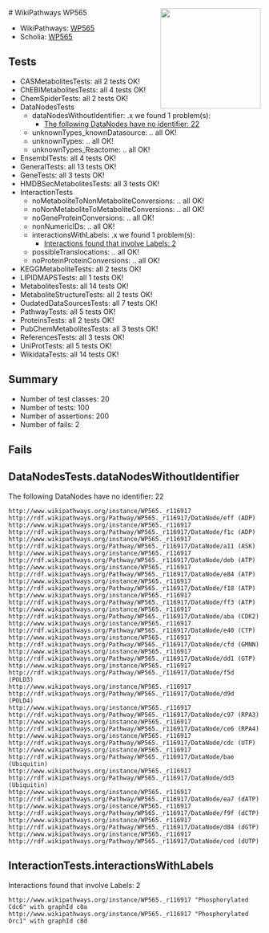 <img style="float: right; width: 200px" src="https://upload.wikimedia.org/wikipedia/commons/thumb/8/83/Wplogo_with_text_500.png/640px-Wplogo_with_text_500.png" />
# WikiPathways WP565

* WikiPathways: [WP565](https://identifiers.org/wikipathways:WP565)
* Scholia: [WP565](https://scholia.toolforge.org/wikipathways/WP565)
## Tests
* CASMetabolitesTests: all 2 tests OK!
* ChEBIMetabolitesTests: all 4 tests OK!
* ChemSpiderTests: all 2 tests OK!
* DataNodesTests
    * dataNodesWithoutIdentifier: .x we found 1 problem(s):
        * [The following DataNodes have no identifier: 22](#8792c4b1)
    * unknownTypes_knownDatasource: .. all OK!
    * unknownTypes: .. all OK!
    * unknownTypes_Reactome: .. all OK!
* EnsemblTests: all 4 tests OK!
* GeneralTests: all 13 tests OK!
* GeneTests: all 3 tests OK!
* HMDBSecMetabolitesTests: all 3 tests OK!
* InteractionTests
    * noMetaboliteToNonMetaboliteConversions: .. all OK!
    * noNonMetaboliteToMetaboliteConversions: .. all OK!
    * noGeneProteinConversions: .. all OK!
    * nonNumericIDs: .. all OK!
    * interactionsWithLabels: .x we found 1 problem(s):
        * [Interactions found that involve Labels: 2](#630d2679)
    * possibleTranslocations: .. all OK!
    * noProteinProteinConversions: .. all OK!
* KEGGMetaboliteTests: all 2 tests OK!
* LIPIDMAPSTests: all 1 tests OK!
* MetabolitesTests: all 14 tests OK!
* MetaboliteStructureTests: all 2 tests OK!
* OudatedDataSourcesTests: all 7 tests OK!
* PathwayTests: all 5 tests OK!
* ProteinsTests: all 2 tests OK!
* PubChemMetabolitesTests: all 3 tests OK!
* ReferencesTests: all 3 tests OK!
* UniProtTests: all 5 tests OK!
* WikidataTests: all 14 tests OK!


## Summary

* Number of test classes: 20
* Number of tests: 100
* Number of assertions: 200
* Number of fails: 2

## Fails

<a name="8792c4b1" />

## DataNodesTests.dataNodesWithoutIdentifier

The following DataNodes have no identifier: 22
```
http://www.wikipathways.org/instance/WP565._r116917 http://rdf.wikipathways.org/Pathway/WP565._r116917/DataNode/eff (ADP)
http://www.wikipathways.org/instance/WP565._r116917 http://rdf.wikipathways.org/Pathway/WP565._r116917/DataNode/f1c (ADP)
http://www.wikipathways.org/instance/WP565._r116917 http://rdf.wikipathways.org/Pathway/WP565._r116917/DataNode/a11 (ASK)
http://www.wikipathways.org/instance/WP565._r116917 http://rdf.wikipathways.org/Pathway/WP565._r116917/DataNode/deb (ATP)
http://www.wikipathways.org/instance/WP565._r116917 http://rdf.wikipathways.org/Pathway/WP565._r116917/DataNode/e84 (ATP)
http://www.wikipathways.org/instance/WP565._r116917 http://rdf.wikipathways.org/Pathway/WP565._r116917/DataNode/f18 (ATP)
http://www.wikipathways.org/instance/WP565._r116917 http://rdf.wikipathways.org/Pathway/WP565._r116917/DataNode/ff3 (ATP)
http://www.wikipathways.org/instance/WP565._r116917 http://rdf.wikipathways.org/Pathway/WP565._r116917/DataNode/aba (CDK2)
http://www.wikipathways.org/instance/WP565._r116917 http://rdf.wikipathways.org/Pathway/WP565._r116917/DataNode/e40 (CTP)
http://www.wikipathways.org/instance/WP565._r116917 http://rdf.wikipathways.org/Pathway/WP565._r116917/DataNode/cfd (GMNN)
http://www.wikipathways.org/instance/WP565._r116917 http://rdf.wikipathways.org/Pathway/WP565._r116917/DataNode/dd1 (GTP)
http://www.wikipathways.org/instance/WP565._r116917 http://rdf.wikipathways.org/Pathway/WP565._r116917/DataNode/f5d (POLD3)
http://www.wikipathways.org/instance/WP565._r116917 http://rdf.wikipathways.org/Pathway/WP565._r116917/DataNode/d9d (POLD4)
http://www.wikipathways.org/instance/WP565._r116917 http://rdf.wikipathways.org/Pathway/WP565._r116917/DataNode/c97 (RPA3)
http://www.wikipathways.org/instance/WP565._r116917 http://rdf.wikipathways.org/Pathway/WP565._r116917/DataNode/ce6 (RPA4)
http://www.wikipathways.org/instance/WP565._r116917 http://rdf.wikipathways.org/Pathway/WP565._r116917/DataNode/cdc (UTP)
http://www.wikipathways.org/instance/WP565._r116917 http://rdf.wikipathways.org/Pathway/WP565._r116917/DataNode/bae (Ubiquitin)
http://www.wikipathways.org/instance/WP565._r116917 http://rdf.wikipathways.org/Pathway/WP565._r116917/DataNode/dd3 (Ubiquitin)
http://www.wikipathways.org/instance/WP565._r116917 http://rdf.wikipathways.org/Pathway/WP565._r116917/DataNode/ea7 (dATP)
http://www.wikipathways.org/instance/WP565._r116917 http://rdf.wikipathways.org/Pathway/WP565._r116917/DataNode/f9f (dCTP)
http://www.wikipathways.org/instance/WP565._r116917 http://rdf.wikipathways.org/Pathway/WP565._r116917/DataNode/d84 (dGTP)
http://www.wikipathways.org/instance/WP565._r116917 http://rdf.wikipathways.org/Pathway/WP565._r116917/DataNode/ced (dUTP)
```

<a name="630d2679" />

## InteractionTests.interactionsWithLabels

Interactions found that involve Labels: 2
```
http://www.wikipathways.org/instance/WP565._r116917 "Phosphorylated Cdc6" with graphId c0a
http://www.wikipathways.org/instance/WP565._r116917 "Phosphorylated Orc1" with graphId c8d
```

